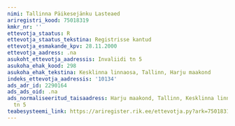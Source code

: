 ```yaml
---
nimi: Tallinna Päikesejänku Lasteaed
ariregistri_kood: 75018319
kmkr_nr: ''
ettevotja_staatus: R
ettevotja_staatus_tekstina: Registrisse kantud
ettevotja_esmakande_kpv: 28.11.2000
ettevotja_aadress: .na
asukoht_ettevotja_aadressis: Invaliidi tn 5
asukoha_ehak_kood: 298
asukoha_ehak_tekstina: Kesklinna linnaosa, Tallinn, Harju maakond
indeks_ettevotja_aadressis: '10134'
ads_adr_id: 2290164
ads_ads_oid: .na
ads_normaliseeritud_taisaadress: Harju maakond, Tallinn, Kesklinna linnaosa, Invaliidi
  tn 5
teabesysteemi_link: https://ariregister.rik.ee/ettevotja.py?ark=75018319&ref=rekvisiidid
---
```


